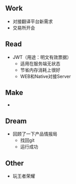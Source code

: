 ## Work

- 对接翻译平台新需求
- 交易所开会

## Read

- JWT（用途：明文有效票据）
    - 适用在服务端无状态
    - 节省内存消耗上很好
    - WEB和Native对接Server

## Make

- 

## Dream

- 回顾了一下产品情报局
    - 找回git
    - 运行成功

## Other

- 玩王者荣耀